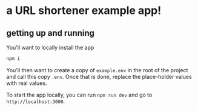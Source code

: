 # a URL shortener example app!

## getting up and running

You'll want to locally install the app

```bash
npm i 
```

You'll then want to create a copy of `example.env` in the root of the project and call this copy `.env`. Once that is done, replace the place-holder values with real values.

To start the app locally, you can run `npm run dev` and go to `http://localhost:3000`.
